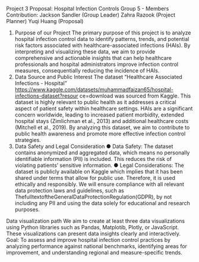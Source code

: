 Project 3 Proposal: Hospital Infection
Controls
Group 5 - Members Contribution:
Jackson Sandler (Group Leader)
Zahra Razook (Project Planner)
Yuqi Huang (Proposal)
1. Purpose of our Project
The primary purpose of this project is to analyze hospital infection control data to identify
patterns, trends, and potential risk factors associated with healthcare-associated
infections (HAIs). By interpreting and visualizing these data, we aim to provide
comprehensive and actionable insights that can help healthcare professionals and
hospital administrators improve infection control measures, consequentially reducing the
incidence of HAIs.
2. Data Source and Public Interest
The dataset “Healthcare Associated Infections - Hospital”
https://www.kaggle.com/datasets/muhammadfaizan65/hospital-infections-dataset?resour
ce=download was sourced from Kaggle.
This dataset is highly relevant to public health as it addresses a critical aspect of patient
safety within healthcare settings. HAIs are a significant concern worldwide, leading to
increased patient morbidity, extended hospital stays (Zimlichman et al., 2013) and
additional healthcare costs (Mitchell et al., 2019). By analyzing this dataset, we aim to
contribute to public health awareness and promote more effective infection control
strategies.
3. Data Safety and Legal Consideration
● Data Safety: The dataset contains anonymized and aggregated data, which means no
personally identifiable information (PII) is included. This reduces the risk of violating
patients’ sensitive information.
● Legal Considerations: The dataset is publicly available on Kaggle which implies that it
has been shared under terms that allow for public use. Therefore, it is used ethically and
responsibly. We will ensure compliance with all relevant data protection laws and
guidelines, such as ThefulltextoftheGeneralDataProtectionRegulation(GDPR), by not
including any PII and using the data solely for educational and research purposes.

Data visualization path
We aim to create at least three data visualizations using Python libraries such as Pandas,
Matplotib, Plotly, or JavaScript. These visualizations can present data insights clearly and
interactively.
Goal:
To assess and improve hospital infection control practices by analyzing performance against
national benchmarks, identifying areas for improvement, and understanding regional and
measure-specific trends.
